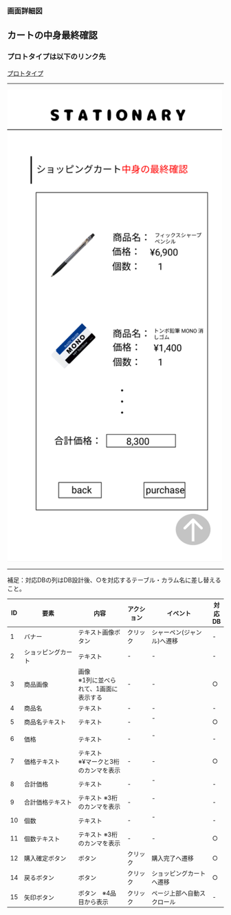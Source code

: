 ### 画面詳細図
## カートの中身最終確認
### プロトタイプは以下のリンク先
[プロトタイプ](https://www.figma.com/file/YN8g4ahM3raStzCZMDXhNA/stationary?node-id=1%3A2)
*****
<img src="../img/ショッピングカート確認.png" width="500">

*****
補足：対応DBの列はDB設計後、○を対応するテーブル・カラム名に差し替えること。

| ID | 要素 | 内容 | アクション | イベント | 対応DB |
|----|------|-----|------------|---------|-------|
|1   |バナー　　　　　　|テキスト画像ボタン|クリック|シャーペン(ジャンル)へ遷移|-|
|2   |ショッピングカート|テキスト　　　　　|-    　|-        　　　　　　　　|-|
|3   |商品画像　　　　　|画像<br>※1列に並べられて、1画面に表示する|-    　|-  |○|
|4   |商品名　　　　　　|テキスト　　　　　|-    　|-        　　　　　　　　|-|
|5   |商品名テキスト　　|テキスト　　　　　|-    　|-      　　　　　　　　　|○|
|6   |価格　　　　　　　|テキスト　　　　　|-    　|-      　　　　　　　　　|-|
|7   |価格テキスト　　　|テキスト　※¥マークと3桁のカンマを表示|-|- 　　　　|○|
|8   |合計価格　　　　　|テキスト　　　　　|-    　|-      　　　　　　　　　|-|
|9   |合計価格テキスト　|テキスト ※3桁のカンマを表示|-|- 　　　　　　　　　|-|
|10  |個数　　　　　    |テキスト　　　　　|-    　|-      　　　　　　　　　|-|
|11  |個数テキスト　    |テキスト ※3桁のカンマを表示|-    　|-      　　　　|○|
|12  |購入確定ボタン　　|ボタン　　　　　　|クリック|購入完了へ遷移　　　　　　|○|
|14  |戻るボタン　　　　 |ボタン　　　　　　|クリック|ショッピングカートへ遷移|○|
|15  |矢印ボタン　　　　|ボタン　※4品目から表示|クリック　　|ページ上部へ自動スクロール　　　　|-|
